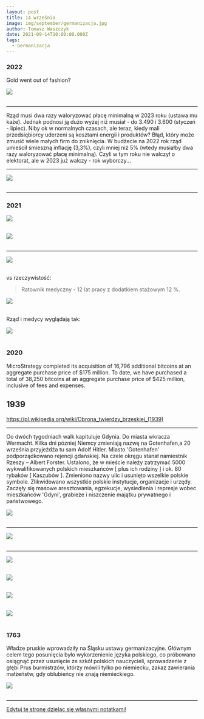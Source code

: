 ```yaml
---
layout: post
title: 14 września
image: img/september/germanizacja.jpg
author: Tomasz Waszczyk
date: 2021-09-14T10:00:00.000Z
tags:
  - Germanizacja
---
```


### 2022

Gold went out of fashion?

<img src="./img/september/food.png"><br><br>

---

Rząd musi dwa razy waloryzować płacę minimalną w 2023 roku (ustawa mu każe). Jednak podnosi ją dużo wyżej niż musiał - do 3.490 i 3.600 (styczeń - lipiec). Niby ok w normalnych czasach, ale teraz, kiedy mali przedsiębiorcy uderzeni są kosztami energii i produktów? Błąd, który może zmusić wiele małych firm do zniknięcia. W budżecie na 2022 rok rząd umieścił śmieszną inflację (3,3%), czyli mniej niż 5% (wtedy musiałby dwa razy waloryzować płacę minimalną). Czyli w tym roku nie walczył o elektorat, ale w 2023 już walczy - rok wyborczy...

---

<img src="./img/september/bottom.jpg"><br><br>

---

<!-- Some fun #math and #bitcoin

5yr CDS on the USA is 22bps (22k/yr to insure 10MM of debt against default)

Total federal debt for USA is $31T funded plus $170T unfunded

20yr CDS equiv is 88bps so:

$200T debt x .88%p/a = $1.76T premium

#btc mkt cap of $386B

U are getting default insurance on the USD for 78% discount...(1-$386B/$1.76T)

PLUS you are getting insurance on ALL other Fiats for free.

The USD wrecking ball is destroying all other Fiats. CONTAGION IS A BIOTCH

#btc is CHEAP insurance on the Fiat ponzi. Don't overthink. -->

### 2021

<img src="./img/september/pielegniarkipl.jpeg"><br><br>

<img src="./img/september/protestmedykow2.jpg"><br><br>

---

<img src="./img/september/telewizjapensje.jpg"><br><br>

vs rzeczywistość:

> Ratownik medyczny - 12 lat pracy z dodatkiem stażowym 12 %.

<img src="./img/september/pracownikmedyczny.jpg"><br><br>

Rząd i medycy wyglądają tak:

<img src="./img/september/rzadimedycy.jpg"><br><br>

### 2020

MicroStrategy completed its acquisition of 16,796 additional bitcoins at an aggregate purchase price of $175 million. To date, we have purchased a total of 38,250 bitcoins at an aggregate purchase price of $425 million, inclusive of fees and expenses.

## 1939

<https://pl.wikipedia.org/wiki/Obrona_twierdzy_brzeskiej_(1939)>

---

Oo dwóch tygodniach walk kapituluje Gdynia. Do miasta wkracza Wermacht. Kilka dni pózniej Niemcy zmieniają nazwę na Gotenhafen,a 20 września przyjeżdża tu sam Adolf Hitler.
Miasto 'Gotenhafen' podporządkowano
rejencji gdańskiej. Na czele okręgu stanał
namiestnik Rzeszy – Albert Forster.
Ustalono, że w mieście należy zatrzymać 5000
wykwalifikowanych polskich mieszkańców [ plus ich rodziny ] i ok. 80 rybaków [ Kaszubów ].
Zmieniono nazwy ulic i usunięto wszelkie polskie symbole. Zlikwidowano wszystkie polskie instytucje, organizacje i urzędy.
Zaczęły się masowe aresztowania, egzekucje, wysiedlenia i represje wobec mieszkańców 'Gdyni', grabieże i niszczenie majątku prywatnego i państwowego.

<img src="./img/september/kapitulacjagdanska.jpg"><br><br>

---

<img src="./img/september/propaganda.jpeg"><br><br>

---

<img src="./img/september/bijemy_niemcow.jpg"><br><br>

<img src="./img/september/przednia_straz_europy_polska.webp"><br><br>

<img src="./img/september/uboku_polski.webp"><br><br>

<img src="./img/september/wojne_wygramy.jpg"><br><br>

### 1763

Władze pruskie wprowadziły na Śląsku ustawy germanizacyjne. Głównym celem tego posunięcia było wykorzenienie języka polskiego, co próbowano osiągnąć przez usunięcie ze szkół polskich nauczycieli, sprowadzenie z głębi Prus burmistrzów, którzy mówili tylko po niemiecku, zakaz zawierania małżeństw, gdy oblubieńcy nie znają niemieckiego.

<img src="./img/september/germanizacja.jpg"><br><br>

---

<a href="https://github.com/TomaszWaszczyk/historia.waszczyk.com/edit/master/src/content/september-14.md" target="_blank">Edytuj tę stronę dzieląc się własnymi notatkami!</a>
